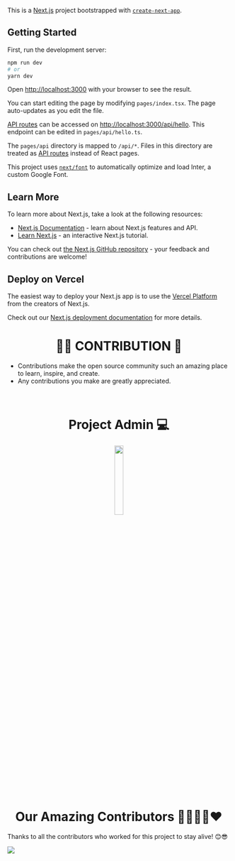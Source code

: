 This is a [Next.js](https://nextjs.org/) project bootstrapped with [`create-next-app`](https://github.com/vercel/next.js/tree/canary/packages/create-next-app).

## Getting Started

First, run the development server:

```bash
npm run dev
# or
yarn dev
```

Open [http://localhost:3000](http://localhost:3000) with your browser to see the result.

You can start editing the page by modifying `pages/index.tsx`. The page auto-updates as you edit the file.

[API routes](https://nextjs.org/docs/api-routes/introduction) can be accessed on [http://localhost:3000/api/hello](http://localhost:3000/api/hello). This endpoint can be edited in `pages/api/hello.ts`.

The `pages/api` directory is mapped to `/api/*`. Files in this directory are treated as [API routes](https://nextjs.org/docs/api-routes/introduction) instead of React pages.

This project uses [`next/font`](https://nextjs.org/docs/basic-features/font-optimization) to automatically optimize and load Inter, a custom Google Font.

## Learn More

To learn more about Next.js, take a look at the following resources:

- [Next.js Documentation](https://nextjs.org/docs) - learn about Next.js features and API.
- [Learn Next.js](https://nextjs.org/learn) - an interactive Next.js tutorial.

You can check out [the Next.js GitHub repository](https://github.com/vercel/next.js/) - your feedback and contributions are welcome!

## Deploy on Vercel

The easiest way to deploy your Next.js app is to use the [Vercel Platform](https://vercel.com/new?utm_medium=default-template&filter=next.js&utm_source=create-next-app&utm_campaign=create-next-app-readme) from the creators of Next.js.

Check out our [Next.js deployment documentation](https://nextjs.org/docs/deployment) for more details.

# <h1 align=center>🧑‍💻 CONTRIBUTION 👏</h1>

- Contributions make the open source community such an amazing place to learn, inspire, and create.
- Any contributions you make are greatly appreciated.


<br>


<h1 align=center> Project Admin 💻</h1>

  <p align="center">
  <a href="https://github.com/ShashwatNautiyal"><img src="https://avatars.githubusercontent.com/ShashwatNautiyal" width="20%" /></a>



<h1 align=center> Our Amazing Contributors 👨‍👨‍👦‍👦❤️</h1>

Thanks to all the contributors who worked for this project to stay alive! 😊😎

<a align="center" href="https://github.com/ShashwatNautiyal/twitter-portfolio/graphs/contributors">
  <img src="https://contrib.rocks/image?repo=ShashwatNautiyal/twitter-portfolio&&max=817" />  
</a>

